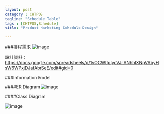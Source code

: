 ```yaml
---
layout: post
category : CHTPOS 
tagline: "Schedule Table"
tags : [CHTPOS,Schedule]
title: "Product Marketing Schedule Design"

---
```


###排程需求
![image](https://farm9.staticflickr.com/8679/16182704277_80b732df50_o.png)

設計資料：
https://docs.google.com/spreadsheets/d/1vOCWtIpIycVJnANhhlXNpVAbyHsW6WPxjDJafAbrSeE/edit#gid=0

###Information Model

####ER Diagram
![image](https://farm8.staticflickr.com/7409/16181213290_9a781316c7_o.png)

####Class Diagram

![image](https://farm9.staticflickr.com/8640/16342628556_5f92e7bce8_o.png)
